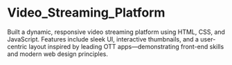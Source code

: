 # Video_Streaming_Platform
Built a dynamic, responsive video streaming platform using HTML, CSS, and JavaScript. Features include sleek UI, interactive thumbnails, and a user-centric layout inspired by leading OTT apps—demonstrating front-end skills and modern web design principles.
